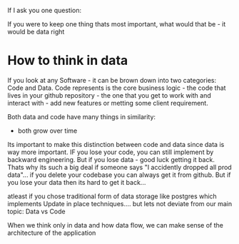 If I ask you one question:

If you were to keep one thing thats most important, what would that be - it would be data right


# How to think in data

If you look at any Software - it can be brown down into two categories: Code and Data. Code represents is the core business logic - the code that lives in your github repository - the one that you get to work with and interact with - add new features or metting some client requirement.


Both data and code have many things in similarity:
- both grow over time

Its important to make this distinction between code and data since data is way more important. IF you lose your code, you can still implement by backward engineering. But if you lose data - good luck getting it back. Thats why its such a big deal if someone says "I accidently dropped all prod data"... if you delete your codebase you can always get it from github. But if you lose your data then its hard to get it back...

atleast if you chose traditional form of data storage like postgres which implements Update in place techniques.... but lets not deviate from our main topic: Data vs Code


When we think only in data and how data flow, we can make sense of the architecture of the application




